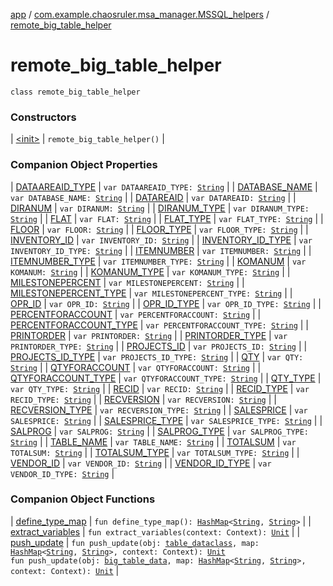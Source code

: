 [app](../../index.md) / [com.example.chaosruler.msa_manager.MSSQL_helpers](../index.md) / [remote_big_table_helper](.)

# remote_big_table_helper

`class remote_big_table_helper`

### Constructors

| [&lt;init&gt;](-init-.md) | `remote_big_table_helper()` |

### Companion Object Properties

| [DATAAREAID_TYPE](-d-a-t-a-a-r-e-a-i-d_-t-y-p-e.md) | `var DATAAREAID_TYPE: `[`String`](https://kotlinlang.org/api/latest/jvm/stdlib/kotlin/-string/index.html) |
| [DATABASE_NAME](-d-a-t-a-b-a-s-e_-n-a-m-e.md) | `var DATABASE_NAME: `[`String`](https://kotlinlang.org/api/latest/jvm/stdlib/kotlin/-string/index.html) |
| [DATAREAID](-d-a-t-a-r-e-a-i-d.md) | `var DATAREAID: `[`String`](https://kotlinlang.org/api/latest/jvm/stdlib/kotlin/-string/index.html) |
| [DIRANUM](-d-i-r-a-n-u-m.md) | `var DIRANUM: `[`String`](https://kotlinlang.org/api/latest/jvm/stdlib/kotlin/-string/index.html) |
| [DIRANUM_TYPE](-d-i-r-a-n-u-m_-t-y-p-e.md) | `var DIRANUM_TYPE: `[`String`](https://kotlinlang.org/api/latest/jvm/stdlib/kotlin/-string/index.html) |
| [FLAT](-f-l-a-t.md) | `var FLAT: `[`String`](https://kotlinlang.org/api/latest/jvm/stdlib/kotlin/-string/index.html) |
| [FLAT_TYPE](-f-l-a-t_-t-y-p-e.md) | `var FLAT_TYPE: `[`String`](https://kotlinlang.org/api/latest/jvm/stdlib/kotlin/-string/index.html) |
| [FLOOR](-f-l-o-o-r.md) | `var FLOOR: `[`String`](https://kotlinlang.org/api/latest/jvm/stdlib/kotlin/-string/index.html) |
| [FLOOR_TYPE](-f-l-o-o-r_-t-y-p-e.md) | `var FLOOR_TYPE: `[`String`](https://kotlinlang.org/api/latest/jvm/stdlib/kotlin/-string/index.html) |
| [INVENTORY_ID](-i-n-v-e-n-t-o-r-y_-i-d.md) | `var INVENTORY_ID: `[`String`](https://kotlinlang.org/api/latest/jvm/stdlib/kotlin/-string/index.html) |
| [INVENTORY_ID_TYPE](-i-n-v-e-n-t-o-r-y_-i-d_-t-y-p-e.md) | `var INVENTORY_ID_TYPE: `[`String`](https://kotlinlang.org/api/latest/jvm/stdlib/kotlin/-string/index.html) |
| [ITEMNUMBER](-i-t-e-m-n-u-m-b-e-r.md) | `var ITEMNUMBER: `[`String`](https://kotlinlang.org/api/latest/jvm/stdlib/kotlin/-string/index.html) |
| [ITEMNUMBER_TYPE](-i-t-e-m-n-u-m-b-e-r_-t-y-p-e.md) | `var ITEMNUMBER_TYPE: `[`String`](https://kotlinlang.org/api/latest/jvm/stdlib/kotlin/-string/index.html) |
| [KOMANUM](-k-o-m-a-n-u-m.md) | `var KOMANUM: `[`String`](https://kotlinlang.org/api/latest/jvm/stdlib/kotlin/-string/index.html) |
| [KOMANUM_TYPE](-k-o-m-a-n-u-m_-t-y-p-e.md) | `var KOMANUM_TYPE: `[`String`](https://kotlinlang.org/api/latest/jvm/stdlib/kotlin/-string/index.html) |
| [MILESTONEPERCENT](-m-i-l-e-s-t-o-n-e-p-e-r-c-e-n-t.md) | `var MILESTONEPERCENT: `[`String`](https://kotlinlang.org/api/latest/jvm/stdlib/kotlin/-string/index.html) |
| [MILESTONEPERCENT_TYPE](-m-i-l-e-s-t-o-n-e-p-e-r-c-e-n-t_-t-y-p-e.md) | `var MILESTONEPERCENT_TYPE: `[`String`](https://kotlinlang.org/api/latest/jvm/stdlib/kotlin/-string/index.html) |
| [OPR_ID](-o-p-r_-i-d.md) | `var OPR_ID: `[`String`](https://kotlinlang.org/api/latest/jvm/stdlib/kotlin/-string/index.html) |
| [OPR_ID_TYPE](-o-p-r_-i-d_-t-y-p-e.md) | `var OPR_ID_TYPE: `[`String`](https://kotlinlang.org/api/latest/jvm/stdlib/kotlin/-string/index.html) |
| [PERCENTFORACCOUNT](-p-e-r-c-e-n-t-f-o-r-a-c-c-o-u-n-t.md) | `var PERCENTFORACCOUNT: `[`String`](https://kotlinlang.org/api/latest/jvm/stdlib/kotlin/-string/index.html) |
| [PERCENTFORACCOUNT_TYPE](-p-e-r-c-e-n-t-f-o-r-a-c-c-o-u-n-t_-t-y-p-e.md) | `var PERCENTFORACCOUNT_TYPE: `[`String`](https://kotlinlang.org/api/latest/jvm/stdlib/kotlin/-string/index.html) |
| [PRINTORDER](-p-r-i-n-t-o-r-d-e-r.md) | `var PRINTORDER: `[`String`](https://kotlinlang.org/api/latest/jvm/stdlib/kotlin/-string/index.html) |
| [PRINTORDER_TYPE](-p-r-i-n-t-o-r-d-e-r_-t-y-p-e.md) | `var PRINTORDER_TYPE: `[`String`](https://kotlinlang.org/api/latest/jvm/stdlib/kotlin/-string/index.html) |
| [PROJECTS_ID](-p-r-o-j-e-c-t-s_-i-d.md) | `var PROJECTS_ID: `[`String`](https://kotlinlang.org/api/latest/jvm/stdlib/kotlin/-string/index.html) |
| [PROJECTS_ID_TYPE](-p-r-o-j-e-c-t-s_-i-d_-t-y-p-e.md) | `var PROJECTS_ID_TYPE: `[`String`](https://kotlinlang.org/api/latest/jvm/stdlib/kotlin/-string/index.html) |
| [QTY](-q-t-y.md) | `var QTY: `[`String`](https://kotlinlang.org/api/latest/jvm/stdlib/kotlin/-string/index.html) |
| [QTYFORACCOUNT](-q-t-y-f-o-r-a-c-c-o-u-n-t.md) | `var QTYFORACCOUNT: `[`String`](https://kotlinlang.org/api/latest/jvm/stdlib/kotlin/-string/index.html) |
| [QTYFORACCOUNT_TYPE](-q-t-y-f-o-r-a-c-c-o-u-n-t_-t-y-p-e.md) | `var QTYFORACCOUNT_TYPE: `[`String`](https://kotlinlang.org/api/latest/jvm/stdlib/kotlin/-string/index.html) |
| [QTY_TYPE](-q-t-y_-t-y-p-e.md) | `var QTY_TYPE: `[`String`](https://kotlinlang.org/api/latest/jvm/stdlib/kotlin/-string/index.html) |
| [RECID](-r-e-c-i-d.md) | `var RECID: `[`String`](https://kotlinlang.org/api/latest/jvm/stdlib/kotlin/-string/index.html) |
| [RECID_TYPE](-r-e-c-i-d_-t-y-p-e.md) | `var RECID_TYPE: `[`String`](https://kotlinlang.org/api/latest/jvm/stdlib/kotlin/-string/index.html) |
| [RECVERSION](-r-e-c-v-e-r-s-i-o-n.md) | `var RECVERSION: `[`String`](https://kotlinlang.org/api/latest/jvm/stdlib/kotlin/-string/index.html) |
| [RECVERSION_TYPE](-r-e-c-v-e-r-s-i-o-n_-t-y-p-e.md) | `var RECVERSION_TYPE: `[`String`](https://kotlinlang.org/api/latest/jvm/stdlib/kotlin/-string/index.html) |
| [SALESPRICE](-s-a-l-e-s-p-r-i-c-e.md) | `var SALESPRICE: `[`String`](https://kotlinlang.org/api/latest/jvm/stdlib/kotlin/-string/index.html) |
| [SALESPRICE_TYPE](-s-a-l-e-s-p-r-i-c-e_-t-y-p-e.md) | `var SALESPRICE_TYPE: `[`String`](https://kotlinlang.org/api/latest/jvm/stdlib/kotlin/-string/index.html) |
| [SALPROG](-s-a-l-p-r-o-g.md) | `var SALPROG: `[`String`](https://kotlinlang.org/api/latest/jvm/stdlib/kotlin/-string/index.html) |
| [SALPROG_TYPE](-s-a-l-p-r-o-g_-t-y-p-e.md) | `var SALPROG_TYPE: `[`String`](https://kotlinlang.org/api/latest/jvm/stdlib/kotlin/-string/index.html) |
| [TABLE_NAME](-t-a-b-l-e_-n-a-m-e.md) | `var TABLE_NAME: `[`String`](https://kotlinlang.org/api/latest/jvm/stdlib/kotlin/-string/index.html) |
| [TOTALSUM](-t-o-t-a-l-s-u-m.md) | `var TOTALSUM: `[`String`](https://kotlinlang.org/api/latest/jvm/stdlib/kotlin/-string/index.html) |
| [TOTALSUM_TYPE](-t-o-t-a-l-s-u-m_-t-y-p-e.md) | `var TOTALSUM_TYPE: `[`String`](https://kotlinlang.org/api/latest/jvm/stdlib/kotlin/-string/index.html) |
| [VENDOR_ID](-v-e-n-d-o-r_-i-d.md) | `var VENDOR_ID: `[`String`](https://kotlinlang.org/api/latest/jvm/stdlib/kotlin/-string/index.html) |
| [VENDOR_ID_TYPE](-v-e-n-d-o-r_-i-d_-t-y-p-e.md) | `var VENDOR_ID_TYPE: `[`String`](https://kotlinlang.org/api/latest/jvm/stdlib/kotlin/-string/index.html) |

### Companion Object Functions

| [define_type_map](define_type_map.md) | `fun define_type_map(): `[`HashMap`](https://kotlinlang.org/api/latest/jvm/stdlib/kotlin.collections/-hash-map/index.html)`<`[`String`](https://kotlinlang.org/api/latest/jvm/stdlib/kotlin/-string/index.html)`, `[`String`](https://kotlinlang.org/api/latest/jvm/stdlib/kotlin/-string/index.html)`>` |
| [extract_variables](extract_variables.md) | `fun extract_variables(context: Context): `[`Unit`](https://kotlinlang.org/api/latest/jvm/stdlib/kotlin/-unit/index.html) |
| [push_update](push_update.md) | `fun push_update(obj: `[`table_dataclass`](../../com.example.chaosruler.msa_manager.abstraction_classes/table_dataclass/index.md)`, map: `[`HashMap`](https://kotlinlang.org/api/latest/jvm/stdlib/kotlin.collections/-hash-map/index.html)`<`[`String`](https://kotlinlang.org/api/latest/jvm/stdlib/kotlin/-string/index.html)`, `[`String`](https://kotlinlang.org/api/latest/jvm/stdlib/kotlin/-string/index.html)`>, context: Context): `[`Unit`](https://kotlinlang.org/api/latest/jvm/stdlib/kotlin/-unit/index.html)<br>`fun push_update(obj: `[`big_table_data`](../../com.example.chaosruler.msa_manager.object_types/big_table_data/index.md)`, map: `[`HashMap`](https://kotlinlang.org/api/latest/jvm/stdlib/kotlin.collections/-hash-map/index.html)`<`[`String`](https://kotlinlang.org/api/latest/jvm/stdlib/kotlin/-string/index.html)`, `[`String`](https://kotlinlang.org/api/latest/jvm/stdlib/kotlin/-string/index.html)`>, context: Context): `[`Unit`](https://kotlinlang.org/api/latest/jvm/stdlib/kotlin/-unit/index.html) |


